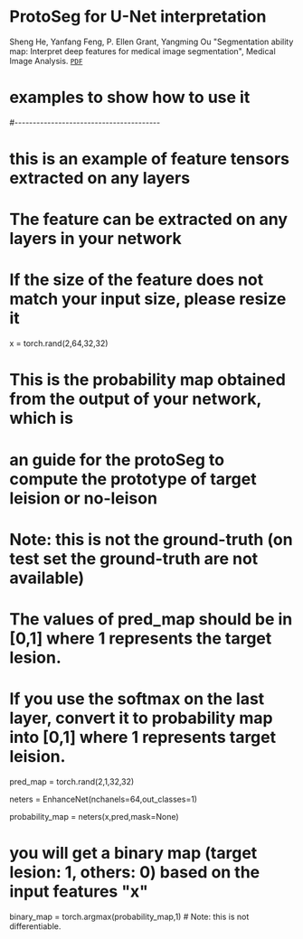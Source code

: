 # ProtoSeg for U-Net interpretation

Sheng He, Yanfang Feng, P. Ellen Grant, Yangming Ou "Segmentation ability map: Interpret deep features for medical image segmentation", Medical Image Analysis. [`PDF`](https://www.sciencedirect.com/science/article/pii/S1361841522003541)


# examples to show how to use it
#----------------------------------------
# this is an example of feature tensors extracted on any layers
# The feature can be extracted on any layers in your network
# If the size of the feature does not match your input size, please resize it 

x = torch.rand(2,64,32,32) 

# This is the probability map obtained from the output of your network, which is 
# an guide for the protoSeg to compute the prototype of target leision or no-leison
# Note: this is not the ground-truth (on test set the ground-truth are not available)
# The values of pred_map should be in [0,1] where 1 represents the target lesion.
# If you use the softmax on the last layer, convert it to probability map into [0,1] where 1 represents target leision.

pred_map = torch.rand(2,1,32,32) 

neters = EnhanceNet(nchanels=64,out_classes=1)

probability_map = neters(x,pred,mask=None)

# you will get a binary map (target lesion: 1, others: 0) based on the input features "x"
binary_map = torch.argmax(probability_map,1) # Note: this is not differentiable.
